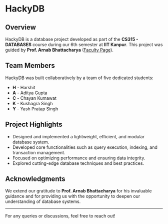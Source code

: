 # HackyDB

## Overview
HackyDB is a database project developed as part of the **CS315 - DATABASES** course during our 6th semester at **IIT Kanpur**. This project was guided by **Prof. Arnab Bhattacharya** ([Faculty Page](https://www.cse.iitk.ac.in/users/arnabb/)).

## Team Members
HackyDB was built collaboratively by a team of five dedicated students:
- **H** - Harshit
- **A** - Aditya Gupta
- **C** - Chayan Kumawat
- **K** - Kushagra Singh
- **Y** - Yash Pratap Singh

## Project Highlights
- Designed and implemented a lightweight, efficient, and modular database system.
- Developed core functionalities such as query execution, indexing, and transaction management.
- Focused on optimizing performance and ensuring data integrity.
- Explored cutting-edge database techniques and best practices.

## Acknowledgments
We extend our gratitude to **Prof. Arnab Bhattacharya** for his invaluable guidance and for providing us with the opportunity to deepen our understanding of database systems.

---
For any queries or discussions, feel free to reach out!

